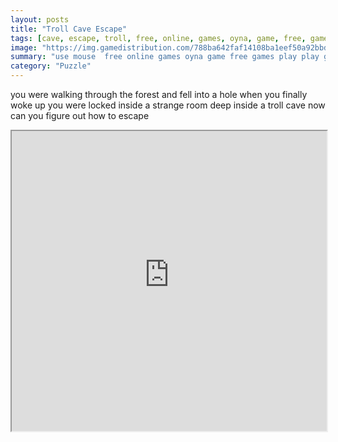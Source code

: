 ```yaml
---
layout: posts
title: "Troll Cave Escape"
tags: [cave, escape, troll, free, online, games, oyna, game, free, games, play, play, games]
image: "https://img.gamedistribution.com/788ba642faf14108ba1eef50a92bbd00.jpg"
summary: "use mouse  free online games oyna game free games play play games"
category: "Puzzle"
---
```


you were walking through the forest and fell into a hole when you finally woke up you were locked inside a strange room deep inside a troll cave now can you figure out how to escape

<iframe width="100%" height="480px;" src="https://flash.gamedistribution.com?game=788ba642faf14108ba1eef50a92bbd00"></iframe>